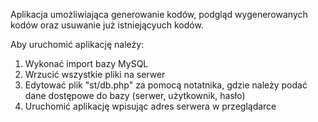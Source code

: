 Aplikacja umożliwiająca generowanie kodów, podgląd wygenerowanych kodów oraz usuwanie już istniejącyuch kodów. 

Aby uruchomić aplikację należy:
1. Wykonać import bazy MySQL
2. Wrzucić wszystkie pliki na serwer
2. Edytować plik "st/db.php" za pomocą notatnika, gdzie należy podać dane dostępowe do bazy (serwer, użytkownik, hasło)
3. Uruchomić aplikację wpisując adres serwera w przeglądarce

